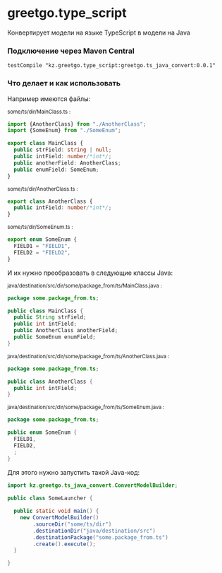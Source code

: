 # greetgo.type_script

Конвертирует модели на языке TypeScript в модели на Java

### Подключение через Maven Central

    testCompile "kz.greetgo.type_script:greetgo.ts_java_convert:0.0.1"

### Что делает и как использовать

Например имеются файлы:

<small>some/ts/dir/MainClass.ts :</small>
```typescript
import {AnotherClass} from "./AnotherClass";
import {SomeEnum} from "./SomeEnum";

export class MainClass {
  public strField: string | null;
  public intField: number/*int*/;
  public anotherField: AnotherClass;
  public enumField: SomeEnum;
}
```
<small>some/ts/dir/AnotherClass.ts :</small>
```typescript
export class AnotherClass {
  public intField: number/*int*/;
}
```
<small>some/ts/dir/SomeEnum.ts :</small>
```typescript
export enum SomeEnum {
  FIELD1 = "FIELD1",
  FIELD2 = "FIELD2",
}
```

И их нужно преобразовать в следующие классы Java:

<small>java/destination/src/dir/some/package_from/ts/MainClass.java :</small>
```java
package some.package_from.ts;

public class MainClass {
  public String strField;
  public int intField;
  public AnotherClass anotherField;
  public SomeEnum enumField;
}
```
<small>java/destination/src/dir/some/package_from/ts/AnotherClass.java :</small>
```java
package some.package_from.ts;

public class AnotherClass {
  public int intField;
}
```
<small>java/destination/src/dir/some/package_from/ts/SomeEnum.java :</small>
```java
package some.package_from.ts;

public enum SomeEnum {
  FIELD1,
  FIELD2,
  ;
}
```

Для этого нужно запустить такой Java-код:

```java
import kz.greetgo.ts_java_convert.ConvertModelBuilder;
  
public class SomeLauncher {

  public static void main() {
    new ConvertModelBuilder()
        .sourceDir("some/ts/dir")
        .destinationDir("java/destination/src")
        .destinationPackage("some.package_from.ts")
        .create().execute();
  }

}
```